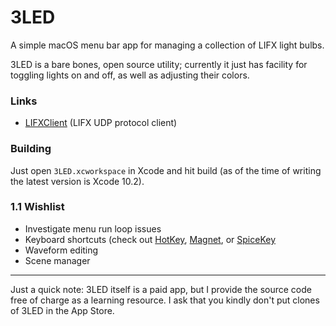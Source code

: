 # 3LED

A simple macOS menu bar app for managing a collection of LIFX light bulbs.

3LED is a bare bones, open source utility; currently it just has facility for toggling lights on and off, as well as adjusting their colors.

### Links

- [LIFXClient](https://github.com/dclelland/LIFXClient) (LIFX UDP protocol client)

### Building

Just open `3LED.xcworkspace` in Xcode and hit build (as of the time of writing the latest version is Xcode 10.2).

### 1.1 Wishlist

- Investigate menu run loop issues
- Keyboard shortcuts (check out [HotKey](https://github.com/soffes/HotKey), [Magnet](https://github.com/Clipy/Magnet), or [SpiceKey](https://github.com/Kyome22/SpiceKey)
- Waveform editing
- Scene manager

---

Just a quick note: 3LED itself is a paid app, but I provide the source code free of charge as a learning resource. I ask that you kindly don't put clones of 3LED in the App Store.
